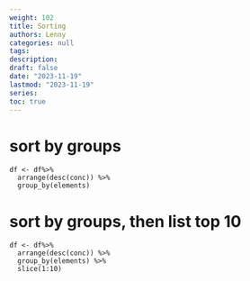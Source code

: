 ```yaml
---
weight: 102
title: Sorting
authors: Lenny
categories: null
tags: 
description: 
draft: false
date: "2023-11-19"
lastmod: "2023-11-19"
series:
toc: true
---
```



<!--more-->


# sort by groups

```
df <- df%>%
  arrange(desc(conc)) %>%
  group_by(elements)
```

# sort by groups, then list top 10

```
df <- df%>%
  arrange(desc(conc)) %>%
  group_by(elements) %>%
  slice(1:10)
```